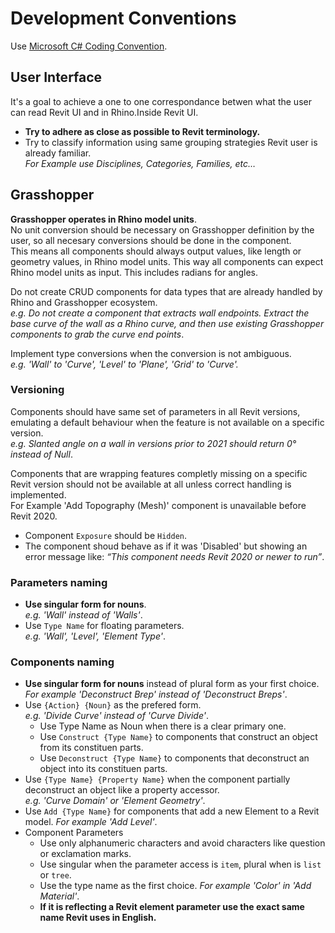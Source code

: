 # Development Conventions

Use [Microsoft C# Coding Convention](https://docs.microsoft.com/en-us/dotnet/csharp/programming-guide/inside-a-program/coding-conventions).

## User Interface

It's a goal to achieve a one to one correspondance betwen what the user can
read Revit UI and in Rhino.Inside Revit UI.

- **Try to adhere as close as possible to Revit terminology.**
- Try to classify information using same grouping strategies Revit user is
  already familiar.  
  *For Example use Disciplines, Categories, Families, etc…*

## Grasshopper

**Grasshopper operates in Rhino model units**.  
No unit conversion should be necessary on Grasshopper definition by the user,
so all necesary conversions should be done in the component.  
This means all components should always output values, like length or geometry
values, in Rhino model units. This way all components can expect Rhino model
units as input. This includes radians for angles.
  
Do not create CRUD components for data types that are already handled by
Rhino and Grasshopper ecosystem.  
*e.g. Do not create a component that extracts wall endpoints.
Extract the base curve of the wall as a Rhino curve, and then use existing
Grasshopper components to grab the curve end points*.

Implement type conversions when the conversion is not ambiguous.  
*e.g. 'Wall' to 'Curve', 'Level' to 'Plane', 'Grid' to 'Curve'.*

### Versioning

Components should have same set of parameters in all Revit versions,
emulating a default behaviour when the feature is not available on a specific
version.  
*e.g. Slanted angle on a wall in versions prior to 2021 should return
0° instead of Null*.

Components that are wrapping features completly missing on a specific Revit
version should not be available at all unless correct handling is implemented.  
For Example 'Add Topography (Mesh)' component is unavailable before Revit 2020.

- Component `Exposure` should be `Hidden`.
- The component shoud behave as if it was 'Disabled' but showing an error
  message like: *“This component needs Revit 2020 or newer to run”*.

### Parameters naming

- **Use singular form for nouns**.  
  *e.g. 'Wall' instead of 'Walls'*.
- Use `Type Name` for floating parameters.  
  *e.g. 'Wall', 'Level', 'Element Type'*.
  
### Components naming

- **Use singular form for nouns** instead of plural form as your first
  choice.  
  *For example 'Deconstruct Brep' instead of 'Deconstruct Breps'*.
- Use `{Action} {Noun}` as the prefered form.  
  *e.g. 'Divide Curve' instead of 'Curve Divide'*.
  - Use Type Name as Noun when there is a clear primary one.
  - Use `Construct {Type Name}` to components that construct an object from its
    constituen parts.
  - Use `Deconstruct {Type Name}` to components that deconstruct an object into
    its constituen parts.
- Use `{Type Name} {Property Name}` when the component partially deconstruct an
  object like a property accessor.  
  *e.g. 'Curve Domain' or 'Element Geometry'*.
- Use `Add {Type Name}` for components that add a new Element to a Revit model.
  *For example 'Add Level'*.
- Component Parameters
  - Use only alphanumeric characters and avoid characters like question or
    exclamation marks.
  - Use singular when the parameter access is `item`, plural when is `list` or
    `tree`.
  - Use the type name as the first choice.
    *For example 'Color' in 'Add Material'*.
  - **If it is reflecting a Revit element parameter use the exact same name
    Revit uses in English.**
